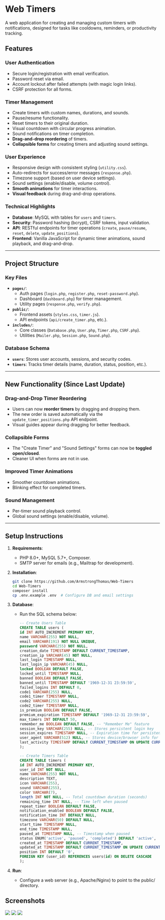 # Web Timers

A web application for creating and managing custom timers with notifications, designed for tasks like cooldowns, reminders, or productivity tracking.

## Features

### **User Authentication**
- Secure login/registration with email verification.
- Password reset via email.
- Account lockout after failed attempts (with magic login links).
- CSRF protection for all forms.

### **Timer Management**
- Create timers with custom names, durations, and sounds.
- Pause/resume functionality.
- Reset timers to their original duration.
- Visual countdown with circular progress animation.
- Sound notifications on timer completion.
- **Drag-and-drop reordering** of timers.
- **Collapsible forms** for creating timers and adjusting sound settings.

### **User Experience**
- Responsive design with consistent styling (`utility.css`).
- Auto-redirects for success/error messages (`response.php`).
- Timezone support (based on user device settings).
- Sound settings (enable/disable, volume control).
- **Smooth animations** for timer interactions.
- **Visual feedback** during drag-and-drop operations.

### **Technical Highlights**
- **Database**: MySQL with tables for `users` and `timers`.
- **Security**: Password hashing (bcrypt), CSRF tokens, input validation.
- **API**: RESTful endpoints for timer operations (`create`, `pause/resume`, `reset`, `delete`, `update_positions`).
- **Frontend**: Vanilla JavaScript for dynamic timer animations, sound playback, and drag-and-drop.

---

## Project Structure

### Key Files
- **`pages/`**:
  - Auth pages (`login.php`, `register.php`, `reset-password.php`).
  - Dashboard (`dashboard.php`) for timer management.
  - Utility pages (`response.php`, `verify.php`).
- **`public/`**:
  - Frontend assets (`styles.css`, `timer.js`).
  - API endpoints (`api/create_timer.php`, etc.).
- **`includes/`**:
  - Core classes (`Database.php`, `User.php`, `Timer.php`, `CSRF.php`).
  - Utilities (`Mailer.php`, `Session.php`, `Sound.php`).

### Database Schema
- **`users`**: Stores user accounts, sessions, and security codes.
- **`timers`**: Tracks timer details (name, duration, status, position, etc.).

---

## New Functionality (Since Last Update)

### Drag-and-Drop Timer Reordering
- Users can now **reorder timers** by dragging and dropping them.
- The new order is saved automatically via the `update_timer_positions.php` API endpoint.
- Visual guides appear during dragging for better feedback.

### Collapsible Forms
- The "Create Timer" and "Sound Settings" forms can now be **toggled open/closed**.
- Cleaner UI when forms are not in use.

### Improved Timer Animations
- Smoother countdown animations.
- Blinking effect for completed timers.

### Sound Management
- Per-timer sound playback control.
- Global sound settings (enable/disable, volume).

---

## Setup Instructions

1.  **Requirements**:

    - PHP 8.0+, MySQL 5.7+, Composer.
    - SMTP server for emails (e.g., Mailtrap for development).

2.  **Installation**:

    ```bash
    git clone https://github.com/ArmstrongThomas/Web-Timers
    cd Web-Timers
    composer install
    cp .env.example .env  # Configure DB and email settings

    ```

3.  **Database**:

    - Run the SQL schema below:

      ```SQL
      -- Create Users Table
      CREATE TABLE users (
      id INT AUTO_INCREMENT PRIMARY KEY,
      name VARCHAR(255) NOT NULL,
      email VARCHAR(191) NOT NULL UNIQUE,
      password VARCHAR(255) NOT NULL,
      creation_date TIMESTAMP DEFAULT CURRENT_TIMESTAMP,
      creation_ip VARCHAR(45) NOT NULL,
      last_login TIMESTAMP NULL,
      last_login_ip VARCHAR(45) NULL,
      locked BOOLEAN DEFAULT FALSE,
      locked_until TIMESTAMP NULL,
      banned BOOLEAN DEFAULT FALSE,
      banned_until TIMESTAMP DEFAULT '1969-12-31 23:59:59',
      failed_logins INT DEFAULT 0,
      code1 VARCHAR(255) NULL,
      code1_timer TIMESTAMP NULL,
      code2 VARCHAR(255) NULL,
      code2_timer TIMESTAMP NULL,
      is_premium BOOLEAN DEFAULT FALSE,
      premium_expiration TIMESTAMP DEFAULT '1969-12-31 23:59:59',
      max_timers INT DEFAULT 50,
      remember_me BOOLEAN DEFAULT FALSE, -- "Remember Me" feature
      session_key VARCHAR(255) NULL, -- Stores persistent login key
      session_expires TIMESTAMP NULL, -- Expiration time for persistent session
      user_agent VARCHAR(512) NULL, -- Stores device/browser info for session tracking
      last_activity TIMESTAMP DEFAULT CURRENT_TIMESTAMP ON UPDATE CURRENT_TIMESTAMP -- Tracks last interaction
      );

      -- Create Timers Table
      CREATE TABLE timers (
      id INT AUTO_INCREMENT PRIMARY KEY,
      user_id INT NOT NULL,
      name VARCHAR(255) NOT NULL,
      description TEXT,
      icon VARCHAR(255),
      sound VARCHAR(255),
      color VARCHAR(7),
      length INT NOT NULL, -- Total countdown duration (seconds)
      remaining_time INT NULL, -- Time left when paused
      repeat_timer BOOLEAN DEFAULT FALSE,
      notification_enabled BOOLEAN DEFAULT FALSE,
      notification_time INT DEFAULT NULL,
      timezone VARCHAR(50) DEFAULT NULL,
      start_time TIMESTAMP NULL,
      end_time TIMESTAMP NULL,
      paused_at TIMESTAMP NULL, -- Timestamp when paused
      status ENUM('active', 'paused', 'completed') DEFAULT 'active',
      created_at TIMESTAMP DEFAULT CURRENT_TIMESTAMP,
      updated_at TIMESTAMP DEFAULT CURRENT_TIMESTAMP ON UPDATE CURRENT_TIMESTAMP,
      position INT DEFAULT '0',
      FOREIGN KEY (user_id) REFERENCES users(id) ON DELETE CASCADE
      );
      ```

4.  **Run**:

    - Configure a web server (e.g., Apache/Nginx) to point to the public/ directory.

## Screenshots

<img src="https://7db.pw/19cdca5">
<img src="https://7db.pw/d987db">
<img src="https://7db.pw/45783bb">
